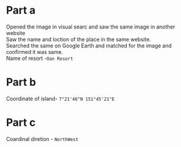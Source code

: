 # Part a
Opened the image in visual searc and saw the same image in another website  
Saw the name and loction of the place in the same website.  
Searched the same on Google Earth and matched for the image and confirmed it was same.  
Name of resort -```Oan Resort```  
# Part b
Coordinate of island- ```7°21'46"N 151°45'21"E```  
# Part c
Coardinal diretion - ```NorthWest``` 
